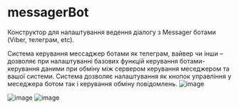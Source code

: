 # messagerBot
Конструктор для налаштування ведення діалогу з Messager ботами (Viber, телеграм, etc).

Система керування мессаджер ботами як телеграм, вайвер чи інши – дозволяє при налаштуванні базових функцій керування ботами-  керування даними при обміну між сервером керування меседжером та вашої системи. Система дозволяє налаштування як кнопок управління у меседжера ботом так і керування обміну повідомлень.
![image](https://user-images.githubusercontent.com/50086036/216780736-c4488b6f-cb05-4c1f-8bda-ac9702260857.png)

![image](https://user-images.githubusercontent.com/50086036/216781285-52af029c-a490-4ff2-89b0-15ce2172b54b.png)
![image](https://user-images.githubusercontent.com/50086036/216781338-959c95a4-9287-47f1-a169-4c924b11d280.png)

